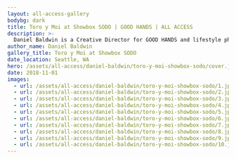 ```yaml
---
layout: all-access-gallery
bodybg: dark
title: Toro y Moi at Showbox SODO | GOOD HANDS | ALL ACCESS
description: >-
  Daniel Baldwin is a Creative Director for GOOD HANDS and lifestyle photographer working with clients in the music industry and fashion space.
author_name: Daniel Baldwin
gallery_title: Toro y Moi at Showbox SODO
date_location: Seattle, WA
hero: /assets/all-access/daniel-baldwin/toro-y-moi-showbox-sodo/cover.jpg
date: 2018-11-01
images:
  - url: /assets/all-access/daniel-baldwin/toro-y-moi-showbox-sodo/1.jpg
  - url: /assets/all-access/daniel-baldwin/toro-y-moi-showbox-sodo/2.jpg
  - url: /assets/all-access/daniel-baldwin/toro-y-moi-showbox-sodo/3.jpg
  - url: /assets/all-access/daniel-baldwin/toro-y-moi-showbox-sodo/4.jpg
  - url: /assets/all-access/daniel-baldwin/toro-y-moi-showbox-sodo/5.jpg
  - url: /assets/all-access/daniel-baldwin/toro-y-moi-showbox-sodo/6.jpg
  - url: /assets/all-access/daniel-baldwin/toro-y-moi-showbox-sodo/7.jpg
  - url: /assets/all-access/daniel-baldwin/toro-y-moi-showbox-sodo/8.jpg
  - url: /assets/all-access/daniel-baldwin/toro-y-moi-showbox-sodo/9.jpg
  - url: /assets/all-access/daniel-baldwin/toro-y-moi-showbox-sodo/10.jpg
---
```

